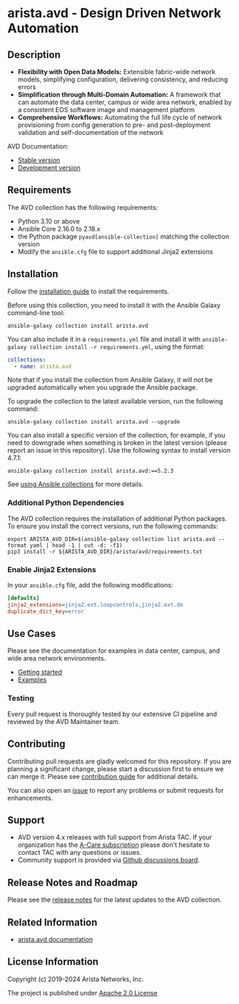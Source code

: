 <!--
  ~ Copyright (c) 2023-2025 Arista Networks, Inc.
  ~ Use of this source code is governed by the Apache License 2.0
  ~ that can be found in the LICENSE file.
  -->

# arista.avd - Design Driven Network Automation

## Description

- **Flexibility with Open Data Models:** Extensible fabric-wide network models, simplifying configuration, delivering consistency, and reducing errors
- **Simplification through Multi-Domain Automation:** A framework that can automate the data center, campus or wide area network, enabled by a consistent EOS software image and management platform
- **Comprehensive Workflows:** Automating the full life cycle of network provisioning from config generation to pre- and post-deployment validation and self-documentation of the network

AVD Documentation:

- [Stable version](https://avd.arista.com/stable/)
- [Development version](https://avd.arista.com/devel/)

## Requirements

The AVD collection has the following requirements:

- Python 3.10 or above
- Ansible Core 2.16.0 to 2.18.x
- the Python package `pyavd[ansible-collection]` matching the collection version
- Modify the `ansible.cfg` file to support additional Jinja2 extensions

## Installation

Follow the [installation guide](https://avd.arista.com/stable/docs/installation/collection-installation.html) to install the requirements.

Before using this collection, you need to install it with the Ansible Galaxy command-line tool:

```shell
ansible-galaxy collection install arista.avd
```

You can also include it in a `requirements.yml` file and install it with `ansible-galaxy collection install -r requirements.yml`, using the format:

```yaml
collections:
  - name: arista.avd
```

Note that if you install the collection from Ansible Galaxy, it will not be upgraded automatically when you upgrade the Ansible package.

To upgrade the collection to the latest available version, run the following command:

```shell
ansible-galaxy collection install arista.avd --upgrade
```

You can also install a specific version of the collection, for example, if you need to downgrade when something is broken in the latest version (please report an issue in this repository). Use the following syntax to install version 4.7.1:

```shell
ansible-galaxy collection install arista.avd:==5.2.3
```

See [using Ansible collections](https://docs.ansible.com/ansible/devel/collections_guide/index.html) for more details.

### Additional Python Dependencies

The AVD collection requires the installation of additional Python packages. To ensure you install the correct versions, run the following commands:

```shell
export ARISTA_AVD_DIR=$(ansible-galaxy collection list arista.avd --format yaml | head -1 | cut -d: -f1)
pip3 install -r ${ARISTA_AVD_DIR}/arista/avd/requirements.txt
```

### Enable Jinja2 Extensions

In your `ansible.cfg` file, add the following modifications:

```ini
[defaults]
jinja2_extensions=jinja2.ext.loopcontrols,jinja2.ext.do
duplicate_dict_key=error
```

## Use Cases

Please see the documentation for examples in data center, campus, and wide area network environments.

- [Getting started](https://avd.arista.com/stable/docs/getting-started/intro-to-ansible-and-avd.html)
- [Examples](https://avd.arista.com/stable/ansible_collections/arista/avd/examples/single-dc-l3ls/index.html)

### Testing

Every pull request is thoroughly tested by our extensive CI pipeline and reviewed by the AVD Maintainer team.

## Contributing

Contributing pull requests are gladly welcomed for this repository. If you are planning a significant change, please start a discussion first to ensure we can merge it. Please see [contribution guide](https://avd.arista.com/stable/docs/contribution/overview.html) for additional details.

You can also open an [issue](https://github.com/aristanetworks/avd/issues) to report any problems or submit requests for enhancements.

## Support

- AVD version 4.x releases with full support from Arista TAC. If your organization has the [A-Care subscription](https://www.arista.com/assets/data/pdf/AVD-A-Care-TAC-Support-Overview.pdf) please don't hesitate to contact TAC with any questions or issues.
- Community support is provided via [Github discussions board](https://github.com/aristanetworks/avd/discussions).

## Release Notes and Roadmap

<!--
  TODO: should we add a symlink to our latest release notes to make this link less useless?
-->
Please see the [release notes](https://avd.arista.com) for the latest updates to the AVD collection.

## Related Information

- [arista.avd documentation](https://avd.arista.com)

## License Information

Copyright (c) 2019-2024 Arista Networks, Inc.

The project is published under [Apache 2.0 License](https://github.com/aristanetworks/avd/blob/devel/ansible_collections/arista/avd/LICENSE)
